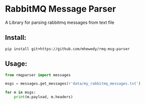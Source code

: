 # RabbitMQ Message Parser

A Library for parsing rabbitmq messages from text file

## Install:
```shell
pip install git+https://github.com/mhewedy/rmq-msg-parser
```

## Usage:
```python
from rmqparser import messages

msgs = messages.get_messages(r'data/my_rabbitmq_messages.txt')

for m in msgs:
    print(m.payload, m.headers)

```
